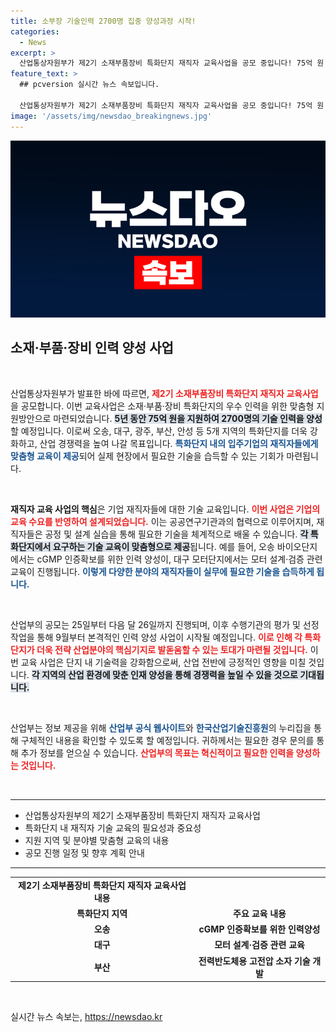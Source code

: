 ```yaml
---
title: 소부장 기술인력 2700명 집중 양성과정 시작!
categories:
  - News
excerpt: >
  산업통상자원부가 제2기 소재부품장비 특화단지 재직자 교육사업을 공모 중입니다! 75억 원 투자로 5개 특화단지에서 2700명 기술인력을 양성하여 산업 경쟁력을 강화할 계획입니다. 클릭해 더 알아보세요!
feature_text: >
  ## pcversion 실시간 뉴스 속보입니다.

  산업통상자원부가 제2기 소재부품장비 특화단지 재직자 교육사업을 공모 중입니다! 75억 원 투자로 5개 특화단지에서 2700명 기술인력을 양성하여 산업 경쟁력을 강화할 계획입니다. 클릭해 더 알아보세요!
image: '/assets/img/newsdao_breakingnews.jpg'
---
```


<p><img src="/assets/img/newsdao_breakingnews.jpg" alt="pcversion 속보" /></p>

<h2 data-ke-size="size26">소재·부품·장비 인력 양성 사업</h2>

<p data-ke-size="size16">&nbsp;</p>

<p>산업통상자원부가 발표한 바에 따르면, <b><span style="color: #ee2323;">제2기 소재부품장비 특화단지 재직자 교육사업</span></b>을 공모합니다. 이번 교육사업은 소재·부품·장비 특화단지의 우수 인력을 위한 맞춤형 지원방안으로 마련되었습니다. <b><span style="background-color: #21538527;">5년 동안 75억 원을 지원하여 2700명의 기술 인력을 양성</span></b>할 예정입니다. 이로써 오송, 대구, 광주, 부산, 안성 등 5개 지역의 특화단지를 더욱 강화하고, 산업 경쟁력을 높여 나갈 목표입니다. <b><span style="color: #1a5490;">특화단지 내의 입주기업의 재직자들에게 맞춤형 교육이 제공</span></b>되어 실제 현장에서 필요한 기술을 습득할 수 있는 기회가 마련됩니다.</p>

<p data-ke-size="size16">&nbsp;</p>

<p><b>재직자 교육 사업의 핵심</b>은 기업 재직자들에 대한 기술 교육입니다. <b><span style="color: #ee2323;">이번 사업은 기업의 교육 수요를 반영하여 설계되었습니다.</span></b> 이는 공공연구기관과의 협력으로 이루어지며, 재직자들은 공정 및 설계 실습을 통해 필요한 기술을 체계적으로 배울 수 있습니다. <b><span style="background-color: #21538527;">각 특화단지에서 요구하는 기술 교육이 맞춤형으로 제공</span></b>됩니다. 예를 들어, 오송 바이오단지에서는 cGMP 인증확보를 위한 인력 양성이, 대구 모터단지에서는 모터 설계·검증 관련 교육이 진행됩니다. <b><span style="color: #1a5490;">이렇게 다양한 분야의 재직자들이 실무에 필요한 기술을 습득하게 됩니다.</span></b></p>

<p data-ke-size="size16">&nbsp;</p>

<p>산업부의 공모는 25일부터 다음 달 26일까지 진행되며, 이후 수행기관의 평가 및 선정작업을 통해 9월부터 본격적인 인력 양성 사업이 시작될 예정입니다. <b><span style="color: #ee2323;">이로 인해 각 특화단지가 더욱 전략 산업분야의 핵심기지로 발돋움할 수 있는 토대가 마련될 것입니다.</span></b> 이번 교육 사업은 단지 내 기술력을 강화함으로써, 산업 전반에 긍정적인 영향을 미칠 것입니다. <b><span style="background-color: #21538527;">각 지역의 산업 환경에 맞춘 인재 양성을 통해 경쟁력을 높일 수 있을 것으로 기대됩니다.</span></b> </p>

<p data-ke-size="size16">&nbsp;</p>

<p>산업부는 정보 제공을 위해 <b><span style="color: #1a5490;">산업부 공식 웹사이트</span></b>와 <b><span style="color: #1a5490;">한국산업기술진흥원</span></b>의 누리집을 통해 구체적인 내용을 확인할 수 있도록 할 예정입니다. 귀하께서는 필요한 경우 문의를 통해 추가 정보를 얻으실 수 있습니다. <b><span style="color: #ee2323;">산업부의 목표는 혁신적이고 필요한 인력을 양성하는 것입니다.</span></b></p>

<p data-ke-size="size16">&nbsp;</p>

<hr>

<ul>
    <li>산업통상자원부의 제2기 소재부품장비 특화단지 재직자 교육사업</li>
    <li>특화단지 내 재직자 기술 교육의 필요성과 중요성</li>
    <li>지원 지역 및 분야별 맞춤형 교육의 내용</li>
    <li>공모 진행 일정 및 향후 계획 안내</li>
</ul>

<hr>

<table style="width: 100%;">
    <tr>
        <td style="text-align: center; height: 17px;"><b>제2기 소재부품장비 특화단지 재직자 교육사업 내용</b></td>
    </tr>
    <tr>
        <td style="text-align: center; height: 17px;"><b>특화단지 지역</b></td>
        <td style="text-align: center; height: 17px;"><b>주요 교육 내용</b></td>
    </tr>
    <tr>
        <td style="text-align: center; height: 17px;"><b>오송</b></td>
        <td style="text-align: center; height: 17px;"><b>cGMP 인증확보를 위한 인력양성</b></td>
    </tr>
    <tr>
        <td style="text-align: center; height: 17px;"><b>대구</b></td>
        <td style="text-align: center; height: 17px;"><b>모터 설계·검증 관련 교육</b></td>
    </tr>
    <tr>
        <td style="text-align: center; height: 17px;"><b>부산</b></td>
        <td style="text-align: center; height: 17px;"><b>전력반도체용 고전압 소자 기술 개발</b></td>
    </tr>
</table>

<p data-ke-size="size16">&nbsp;</p>
실시간 뉴스 속보는, <a href="https://newsdao.kr" rel="dofollow">https://newsdao.kr</a>


